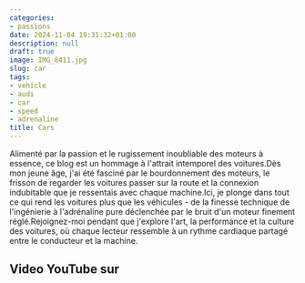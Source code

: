 ```yaml
---
categories:
- passions
date: 2024-11-04 19:31:32+01:00
description: null
draft: true
image: IMG_8411.jpg
slug: car
tags:
- vehicle
- audi
- car
- speed
- adrenaline
title: Cars
---
```


<!-- hash: fc4070d47b3a -->
Alimenté par la passion et le rugissement inoubliable des moteurs à essence, ce blog est un hommage à l'attrait intemporel des voitures.Dès mon jeune âge, j'ai été fasciné par le bourdonnement des moteurs, le frisson de regarder les voitures passer sur la route et la connexion indubitable que je ressentais avec chaque machine.Ici, je plonge dans tout ce qui rend les voitures plus que les véhicules - de la finesse technique de l'ingénierie à l'adrénaline pure déclenchée par le bruit d'un moteur finement réglé.Rejoignez-moi pendant que j'explore l'art, la performance et la culture des voitures, où chaque lecteur ressemble à un rythme cardiaque partagé entre le conducteur et la machine.


## Video YouTube sur

